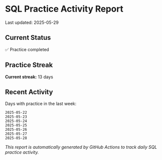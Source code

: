 # SQL Practice Activity Report

Last updated: 2025-05-29

## Current Status

✅ Practice completed

## Practice Streak

**Current streak:** 13 days

## Recent Activity

Days with practice in the last week:

```
2025-05-22
2025-05-23
2025-05-24
2025-05-25
2025-05-26
2025-05-27
2025-05-28
```

*This report is automatically generated by GitHub Actions to track daily SQL practice activity.*
